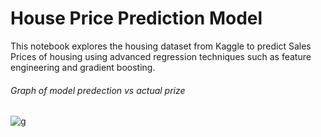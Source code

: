 # House Price Prediction Model
This notebook explores the housing dataset from Kaggle to predict Sales Prices of housing using advanced regression techniques such as feature engineering and gradient boosting.

###### Graph of model predection vs actual prize
![g](https://github.com/xUDAYx/House_Price_Prediction_Model/blob/main/output.png?raw=true)

